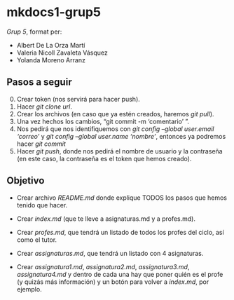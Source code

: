 # mkdocs1-grup5
*Grup 5*, format per: 
- Albert De La Orza Martí
- Valeria Nicoll Zavaleta Vásquez 
- Yolanda Moreno Arranz

## Pasos a seguir

0. Crear token (nos servirá para hacer push).
1. Hacer *git clone url*.
2. Crear los archivos (en caso que ya estén creados, haremos *git pull*).
3. Una vez hechos los cambios, “git commit -m ‘comentario’ ”.
4. Nos pedirá que nos identifiquemos con *git config –global user.email ‘correo’* y *git config –global user.name ‘nombre’*, entonces ya podremos hacer *git commit*
5. Hacer *git push*, donde nos pedirá el nombre de usuario y la contraseña (en este caso, la contraseña es el token que hemos creado). 

## Objetivo

 - Crear archivo *README.md* donde explique TODOS los pasos que hemos tenido
   que hacer. 
   
 - Crear *index.md* (que te lleve a asignaturas.md y a profes.md).
   
 - Crear *profes.md*, que tendrá un listado de todos los profes del ciclo, así como el tutor. 
   
 - Crear *assignaturas.md*, que tendrá un listado con 4 asignaturas. 
   
 - Crear *assignatura1.md*, *assignatura2.md*, *assignatura3.md*, *assignatura4.md* y dentro de cada una hay que poner quién es el profe (y quizás más información) y un botón para volver a *index.md*, por ejemplo.
